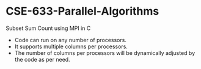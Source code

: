 # CSE-633-Parallel-Algorithms
Subset Sum Count using MPI in C

* Code can run on any number of processors.
* It supports multiple columns per processors.
* The number of columns per processors will be dynamically adjusted by the code as per need.
